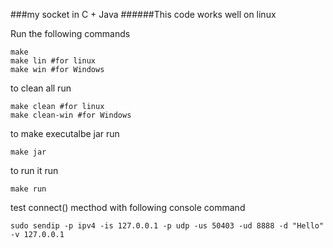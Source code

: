 ###my socket in C + Java
######This code works well on linux

Run the following commands
```
make
make lin #for linux
make win #for Windows
```
to clean all run 
```
make clean #for linux
make clean-win #for Windows
```
to make executalbe jar run 
```
make jar
```
to run it run
```
make run
```
test connect() mecthod with following console command
```
sudo sendip -p ipv4 -is 127.0.0.1 -p udp -us 50403 -ud 8888 -d "Hello" -v 127.0.0.1
```
